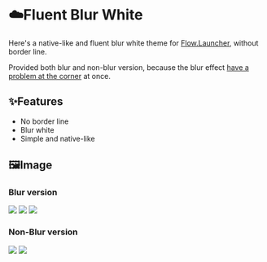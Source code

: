 # ☁️Fluent Blur White
Here's a native-like and fluent blur white theme for [Flow.Launcher](https://github.com/Flow-Launcher/Flow.Launcher), without border line. 

Provided both blur and non-blur version, because the blur effect [have a problem at the corner](https://github.com/Flow-Launcher/Flow.Launcher/issues/2387) at once.

## ✨Features
- No border line
- Blur white
- Simple and native-like


## 🖼️Image
### Blur version
![](https://p.inari.site/usr/876/6687d6834c4e3.png)
![](https://p.inari.site/usr/876/6687be965a25f.png)
![](https://p.inari.site/usr/876/6687c341bd0d7.png)

### Non-Blur version
![](https://p.inari.site/usr/876/6687d51f643dc.png)
![](https://p.inari.site/usr/876/6687c46693d78.png)



